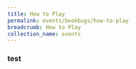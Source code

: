 ```yaml
---
title: How to Play
permalink: events/bookbugs/how-to-play
breadcrumb: How to Play
collection_name: events
---
```


### test